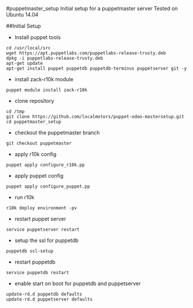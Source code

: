 #puppetmaster_setup
Initial setup for a puppetmaster server
Tested on Ubuntu 14.04

##Initial Setup
* Install puppet tools
```shell
cd /usr/local/src
wget https://apt.puppetlabs.com/puppetlabs-release-trusty.deb
dpkg -i puppetlabs-release-trusty.deb
apt-get update
apt-get install puppet puppetdb puppetdb-terminus puppetserver git -y
```
* install zack-r10k module
```shell
puppet module install zack-r10k
```
* clone repository
```shell
cd /tmp
git clone https://github.com/localmotors/puppet-odoo-mastersetup.git
cd puppetmaster_setup
```
* checkout the puppetmaster branch
```shell
git checkout puppetmaster
```
* apply r10k config
```shell
puppet apply configure_r10k.pp
```
* apply puppet config
```shell
puppet apply configure_puppet.pp
```
* run r10k
```shell
r10k deploy environment -pv
```
* restart puppet server
```shell
service puppetserver restart
```
* setup the ssl for puppetdb
```shell
puppetdb ssl-setup
```
* restart puppetdb
```shell
service puppetdb restart
```
* enable start on boot for puppetdb and puppetserver
```shell
update-rd.d puppetdb defaults
update-rd.d puppetserver defaults
```
